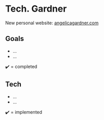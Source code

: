 # Tech. Gardner
New personal website: [angelicagardner.com](https://www.angelicagardner.com)
## Goals
* ...
* ...

✔️ = completed

## Tech
* ...
* ...

✔️ = implemented
